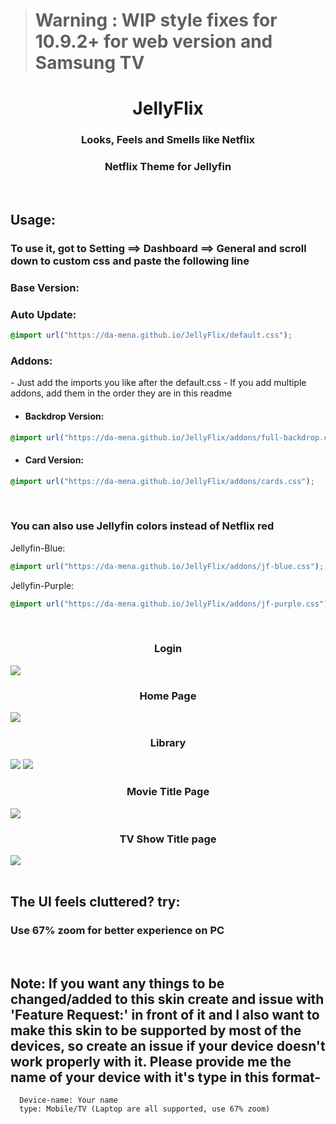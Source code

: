 > # **Warning** : WIP style fixes for 10.9.2+ for web version and Samsung TV

<div align="center">
<h1>JellyFlix</h1>
<h3>Looks, Feels and Smells like Netflix</h3>
<h3>Netflix Theme for Jellyfin</h3>
</div>
<br>
<h2>Usage:</h2>
<h3> To use it, got to Setting ==> Dashboard ==> General and scroll down to custom css and paste the following line</h3>


<h3>Base Version:</h3>
<h3>Auto Update: </h3>

```css
@import url("https://da-mena.github.io/JellyFlix/default.css");
```

<h3>Addons:</h3>
- Just add the imports you like after the default.css
- If you add multiple addons, add them in the order they are in this readme

- <h4>Backdrop Version:</h3>

```css
@import url("https://da-mena.github.io/JellyFlix/addons/full-backdrop.css");
```

- <h4>Card Version:</h3>

```css
@import url("https://da-mena.github.io/JellyFlix/addons/cards.css");
```

<br>
<h3>You can also use Jellyfin colors instead of Netflix red </h3>
Jellyfin-Blue:

```css
@import url("https://da-mena.github.io/JellyFlix/addons/jf-blue.css");
```
Jellyfin-Purple:

```css
@import url("https://da-mena.github.io/JellyFlix/addons/jf-purple.css");
```


<br>
<div class="imagesCont">
  <div class="Login">
    <h3 align="center">Login</h3>
    <img src="https://cdn.jsdelivr.net/gh/da-mena/JellyFlix@latest/img/Login.jpg">
  </div>
  <div class="home">
    <h3 align="center">Home Page</h3>
    <img src="https://cdn.jsdelivr.net/gh/da-mena/JellyFlix@latest/img/Home.jpg">
  </div>  
  <div class="lib">
    <h3 align="center">Library</h3>
    <img src="https://cdn.jsdelivr.net/gh/da-mena/JellyFlix@latest/img/Movies.jpg">
    <img src="https://cdn.jsdelivr.net/gh/da-mena/JellyFlix@latest/img/TV%20Shows.jpg">
  </div>
  <div class="titleMov">
    <h3 align="center">Movie Title Page</h3>
    <img src="https://cdn.jsdelivr.net/gh/da-mena/JellyFlix@latest/img/Title%20Page-Movie.jpg">
  </div>
  <div class="titleTv">
    <h3 align="center">TV Show Title page</h3>
    <img src="https://cdn.jsdelivr.net/gh/da-mena/JellyFlix@latest/img/Title%20Page-TV.jpg">
  </div>
</div>
<br>
<div class="faq">
<h2>The UI feels cluttered? try:</h2><h3>Use 67% zoom for better experience on PC</h3>
</div>
<br>
<div class="note">
  <h2>Note: If you want any things to be changed/added to this skin create and issue with 'Feature Request:' in front of it and I also want to make this skin to be supported by most of the devices, so create an issue if your device doesn't work properly with it. Please provide me the name of your device with it's type in this format-<br></h2>

  ```
    Device-name: Your name
    type: Mobile/TV (Laptop are all supported, use 67% zoom)
  ```
</div>
<br>
